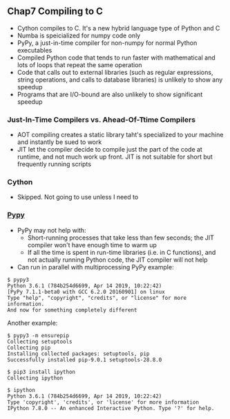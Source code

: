 ## Chap7 Compiling to C
* Cython compiles to C. It's a new hybrid language type of Python and C
* Numba is speicialized for numpy code only
* PyPy, a just-in-time compiler for non-numpy for normal Python executables
* Compiled Python code that tends to run faster with mathematical and lots of loops that repeat the same operation
* Code that calls out to external libraries (such as regular expressions, string operations, and calls to database libraries) is unlikely to show any speedup 
* Programs that are I/O-bound are also unlikely to show significant speedup


### Just-In-Time Compilers vs. Ahead-Of-Ttime Compilers
* AOT compiling creates a static library taht's specialized to your machine and instantly be sued to work
* JIT let the compiler decide to compile just the part of the code at runtime, and not much work up front. JIT is not suitable for short but frequently running scripts


### Cython
* Skipped. Not going to use unless I need to


### [Pypy](https://www.pypy.org/)
* PyPy may not help with:
  * Short-running processes that take less than few seconds; the JIT compiler won't have enough time to warm up
  * If all the time is spent in run-time libraries (i.e. in C functions), and not actually running Python code, the JIT compiler will not help
* Can run in parallel with multiprocessing
PyPy example:
```
$ pypy3
Python 3.6.1 (784b254d6699, Apr 14 2019, 10:22:42)
[PyPy 7.1.1-beta0 with GCC 6.2.0 20160901] on linux
Type "help", "copyright", "credits", or "license" for more information.
And now for something completely different
```
Another example:
```
$ pypy3 -m ensurepip
Collecting setuptools
Collecting pip
Installing collected packages: setuptools, pip
Successfully installed pip-9.0.1 setuptools-28.8.0

$ pip3 install ipython
Collecting ipython

$ ipython
Python 3.6.1 (784b254d6699, Apr 14 2019, 10:22:42)
Type 'copyright', 'credits', or 'license' for more information
IPython 7.8.0 -- An enhanced Interactive Python. Type '?' for help.
```